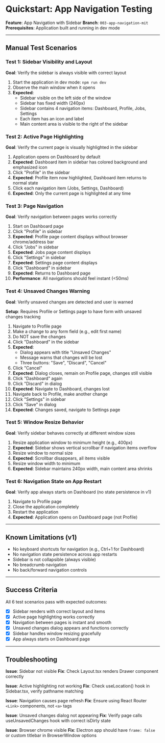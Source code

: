# Quickstart: App Navigation Testing

**Feature**: App Navigation with Sidebar
**Branch**: `003-app-navigation-mit`
**Prerequisites**: Application built and running in dev mode

---

## Manual Test Scenarios

### Test 1: Sidebar Visibility and Layout
**Goal**: Verify the sidebar is always visible with correct layout

1. Start the application in dev mode: `npm run dev`
2. Observe the main window when it opens
3. **Expected**:
   - Sidebar visible on the left side of the window
   - Sidebar has fixed width (240px)
   - Sidebar contains 4 navigation items: Dashboard, Profile, Jobs, Settings
   - Each item has an icon and label
   - Main content area is visible to the right of the sidebar

### Test 2: Active Page Highlighting
**Goal**: Verify the current page is visually highlighted in the sidebar

1. Application opens on Dashboard by default
2. **Expected**: Dashboard item in sidebar has colored background and emphasized icon
3. Click "Profile" in the sidebar
4. **Expected**: Profile item now highlighted, Dashboard item returns to normal state
5. Click each navigation item (Jobs, Settings, Dashboard)
6. **Expected**: Only the current page is highlighted at any time

### Test 3: Page Navigation
**Goal**: Verify navigation between pages works correctly

1. Start on Dashboard page
2. Click "Profile" in sidebar
3. **Expected**: Profile page content displays without browser chrome/address bar
4. Click "Jobs" in sidebar
5. **Expected**: Jobs page content displays
6. Click "Settings" in sidebar
7. **Expected**: Settings page content displays
8. Click "Dashboard" in sidebar
9. **Expected**: Returns to Dashboard page
10. **Performance**: All navigations should feel instant (<50ms)

### Test 4: Unsaved Changes Warning
**Goal**: Verify unsaved changes are detected and user is warned

**Setup**: Requires Profile or Settings page to have form with unsaved changes tracking

1. Navigate to Profile page
2. Make a change to any form field (e.g., edit first name)
3. Do NOT save the changes
4. Click "Dashboard" in the sidebar
5. **Expected**:
   - Dialog appears with title "Unsaved Changes"
   - Message warns that changes will be lost
   - Three buttons: "Save", "Discard", "Cancel"
6. Click "Cancel"
7. **Expected**: Dialog closes, remain on Profile page, changes still visible
8. Click "Dashboard" again
9. Click "Discard" in dialog
10. **Expected**: Navigate to Dashboard, changes lost
11. Navigate back to Profile, make another change
12. Click "Settings" in sidebar
13. Click "Save" in dialog
14. **Expected**: Changes saved, navigate to Settings page

### Test 5: Window Resize Behavior
**Goal**: Verify sidebar behaves correctly at different window sizes

1. Resize application window to minimum height (e.g., 400px)
2. **Expected**: Sidebar shows vertical scrollbar if navigation items overflow
3. Resize window to normal size
4. **Expected**: Scrollbar disappears, all items visible
5. Resize window width to minimum
6. **Expected**: Sidebar maintains 240px width, main content area shrinks

### Test 6: Navigation State on App Restart
**Goal**: Verify app always starts on Dashboard (no state persistence in v1)

1. Navigate to Profile page
2. Close the application completely
3. Restart the application
4. **Expected**: Application opens on Dashboard page (not Profile)

---

## Known Limitations (v1)

- No keyboard shortcuts for navigation (e.g., Ctrl+1 for Dashboard)
- No navigation state persistence across app restarts
- Sidebar is not collapsible (always visible)
- No breadcrumb navigation
- No back/forward navigation controls

---

## Success Criteria

All 6 test scenarios pass with expected outcomes:
- [x] Sidebar renders with correct layout and items
- [x] Active page highlighting works correctly
- [x] Navigation between pages is instant and smooth
- [x] Unsaved changes dialog appears and functions correctly
- [x] Sidebar handles window resizing gracefully
- [x] App always starts on Dashboard page

---

## Troubleshooting

**Issue**: Sidebar not visible
**Fix**: Check Layout.tsx renders Drawer component correctly

**Issue**: Active highlighting not working
**Fix**: Check useLocation() hook in Sidebar.tsx, verify pathname matching

**Issue**: Navigation causes page refresh
**Fix**: Ensure using React Router `<Link>` components, not `<a>` tags

**Issue**: Unsaved changes dialog not appearing
**Fix**: Verify page calls useUnsavedChanges hook with correct isDirty state

**Issue**: Browser chrome visible
**Fix**: Electron app should have `frame: false` or custom titlebar in BrowserWindow options
